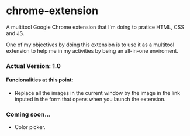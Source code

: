 # chrome-extension
A multitool Google Chrome extension that I'm doing to pratice HTML, CSS and JS.

One of my objectives by doing this extension is to use it as a multitool extension to help me in my activities by being an all-in-one enviroment.

### Actual Version: 1.0
#### Funcionalities at this point:
- Replace all the images in the current window by the image in the link inputed in the form that opens when you launch the extension.

### Coming soon...
- Color picker.
